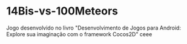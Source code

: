 # 14Bis-vs-100Meteors
Jogo desenvolvido no livro "Desenvolvimento de Jogos para Android: Explore sua imaginação com o framework Cocos2D"
ceee
